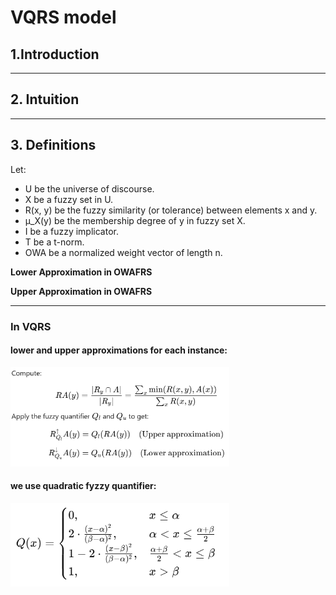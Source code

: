 # VQRS model

## 1.Introduction



---

## 2. Intuition



---

## 3. Definitions

Let:

  - U be the universe of discourse.
  - X be a fuzzy set in U.
  - R(x, y) be the fuzzy similarity (or tolerance) between elements x and y.
  - μ_X(y) be the membership degree of y in fuzzy set X.
  - I be a fuzzy implicator.
  - T be a t-norm.
  - OWA be a normalized weight vector of length n.


**Lower Approximation in OWAFRS**




**Upper Approximation in OWAFRS**





---

### In VQRS
#### lower and upper approximations for each instance: 
<img src="images/VQRS/lb_ub.PNG" alt="lower & upper approximation" width="350"/>

#### we use quadratic fyzzy quantifier:
<img src="images/VQRS/quadratic_fuzzy_quantifier.PNG" alt="quadratic_fuzzy_quantifier" width="350"/>

